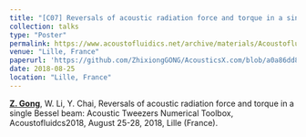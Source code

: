 ```yaml
---
title: "[C07] Reversals of acoustic radiation force and torque in a single Bessel beam: Acoustic Tweezers Numerical Toolbox"
collection: talks
type: "Poster"
permalink: https://www.acoustofluidics.net/archive/materials/Acoustofluidics_2018_Materials.pdf
venue: "Lille, France"
paperurl: 'https://github.com/ZhixiongGONG/AcousticsX.com/blob/a0a86dd8e7d2e9d318b7b19293e48af8cc15c409/files/Gong_poster_C07.pdf'
date: 2018-08-25
location: "Lille, France"
---
```


<u><b>Z. Gong</b></u>, W. Li, Y. Chai, Reversals of acoustic radiation force and torque in a single Bessel beam: Acoustic Tweezers Numerical Toolbox, Acoustofluidcs2018, August 25-28, 2018, Lille (France).
